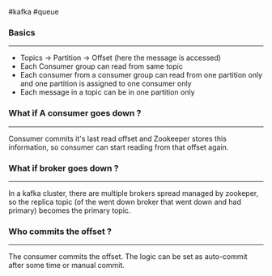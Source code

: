 #kafka #queue
### Basics
---
- Topics -> Partition -> Offset (here the message is accessed)
- Each Consumer group can read from same topic
- Each consumer from a consumer group can read from one partition only and one partition is assigned to one consumer only
- Each message in a topic can be in one partition only
### What if A consumer goes down ?
---
Consumer commits it's last read offset and Zookeeper stores this information, so consumer can start reading from that offset again.
### What if broker goes down ?
---
In a kafka cluster, there are multiple brokers spread managed by zookeper, so the replica topic (of the went down broker that went down and had primary) becomes the primary topic.
### Who commits the offset ?
---
The consumer commits the offset. The logic can be set as auto-commit after some time or manual commit.
